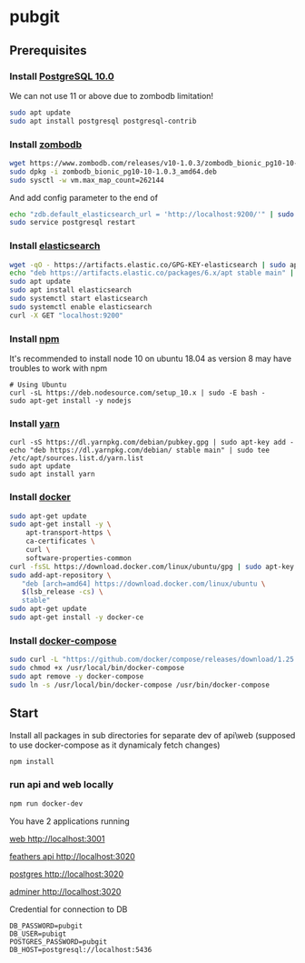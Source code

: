 # pubgit

## Prerequisites

### Install [PostgreSQL 10.0](https://www.digitalocean.com/community/tutorials/how-to-install-and-use-postgresql-on-ubuntu-18-04)

We can not use 11 or above due to zombodb limitation!

```bash
sudo apt update
sudo apt install postgresql postgresql-contrib
```

### Install [zombodb](https://github.com/zombodb/zombodb/blob/master/INSTALL.md)

```bash
wget https://www.zombodb.com/releases/v10-1.0.3/zombodb_bionic_pg10-10-1.0.3_amd64.deb
sudo dpkg -i zombodb_bionic_pg10-10-1.0.3_amd64.deb
sudo sysctl -w vm.max_map_count=262144
```

And add config parameter to the end of

```bash
echo "zdb.default_elasticsearch_url = 'http://localhost:9200/'" | sudo tee -a /etc/postgresql/10/main/postgresql.conf
sudo service postgresql restart
```

### Install [elasticsearch](https://www.digitalocean.com/community/tutorials/how-to-install-elasticsearch-logstash-and-kibana-elastic-stack-on-ubuntu-18-04)

```bash
wget -qO - https://artifacts.elastic.co/GPG-KEY-elasticsearch | sudo apt-key add -
echo "deb https://artifacts.elastic.co/packages/6.x/apt stable main" | sudo tee -a /etc/apt/sources.list.d/elastic-6.x.list
sudo apt update
sudo apt install elasticsearch
sudo systemctl start elasticsearch
sudo systemctl enable elasticsearch
curl -X GET "localhost:9200"
```

### Install [npm](https://github.com/nodesource/distributions/blob/master/README.md)

It's recommended to install node 10 on ubuntu 18.04 as version 8 may have troubles to work with npm

```
# Using Ubuntu
curl -sL https://deb.nodesource.com/setup_10.x | sudo -E bash -
sudo apt-get install -y nodejs
```

### Install [yarn](https://linuxize.com/post/how-to-install-yarn-on-ubuntu-18-04/)

```
curl -sS https://dl.yarnpkg.com/debian/pubkey.gpg | sudo apt-key add -
echo "deb https://dl.yarnpkg.com/debian/ stable main" | sudo tee /etc/apt/sources.list.d/yarn.list
sudo apt update
sudo apt install yarn
```

### Install [docker](https://docs.docker.com/v17.09/engine/installation/linux/docker-ce/ubuntu/)

```bash
sudo apt-get update
sudo apt-get install -y \
    apt-transport-https \
    ca-certificates \
    curl \
    software-properties-common
curl -fsSL https://download.docker.com/linux/ubuntu/gpg | sudo apt-key add -
sudo add-apt-repository \
   "deb [arch=amd64] https://download.docker.com/linux/ubuntu \
   $(lsb_release -cs) \
   stable"
sudo apt-get update
sudo apt-get install -y docker-ce
```

### Install [docker-compose](https://docs.docker.com/compose/install/)

```bash
sudo curl -L "https://github.com/docker/compose/releases/download/1.25.3/docker-compose-$(uname -s)-$(uname -m)" -o /usr/local/bin/docker-compose
sudo chmod +x /usr/local/bin/docker-compose
sudo apt remove -y docker-compose
sudo ln -s /usr/local/bin/docker-compose /usr/bin/docker-compose

```
## Start

Install all packages in sub directories for separate dev of api\web (supposed to use docker-compose as it dynamicaly fetch changes)

```bash
npm install
```

### run api and web locally

```bash
npm run docker-dev
```

You have 2 applications running

[web http://localhost:3001](http://localhost:3000)

[feathers api http://localhost:3020](http://localhost:3040)

[postgres http://localhost:3020](http://localhost:5436)

[adminer http://localhost:3020](http://localhost:4024)

Credential for connection to DB

```.env
DB_PASSWORD=pubgit
DB_USER=pubigt
POSTGRES_PASSWORD=pubgit
DB_HOST=postgresql://localhost:5436
```
